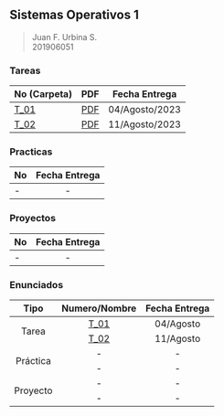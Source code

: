 ## Sistemas Operativos 1

> Juan F. Urbina S. <br>
> 201906051

### Tareas

|No (Carpeta)|PDF|Fecha Entrega|
|:---|:-:|:-:|
|[T_01](./Tareas/Tarea_01/)|[PDF](./Tareas/Tarea_01/[SO1]T1_201906051.pdf)|04/Agosto/2023|
|[T_02](./Tareas/Tarea_02/)|[PDF](./Tareas/Tarea_02/)|11/Agosto/2023|

### Practicas

|No|Fecha Entrega|
|:---|:-:|
|-|-|


### Proyectos

|No|Fecha Entrega|
|:---|:-:|
|-|-|

### Enunciados

<table>
    <thead>
        <tr>
            <th>Tipo</th>
            <th>Numero/Nombre</th>
            <th>Fecha Entrega</th>
        </tr>
    </thead>
    <tbody>
        <tr>
            <td rowspan=2 align="center">Tarea</td>
            <td rowspan=1 align="center"><a href="./Enunciados/Tareas/SO1_T1_2S2023.pdf">T_01</a></td>
            <td align="center">04/Agosto</td>
        </tr>
        <tr>
            <td rowspan=1 align="center"><a href="./Enunciados/Tareas/SO1_T2_2S2023.pdf">T_02</a></td>
            <td align="center">11/Agosto</td>
        </tr>
        <tr>
            <td rowspan=2 align="center">Práctica</td>
            <td rowspan=1 align="center">-</td>
            <td align="center">-</td>
        </tr>
        <tr>
            <td rowspan=1 align="center">-</td>
            <td align="center">-</td>
        </tr>
        <tr>
            <td rowspan=2 align="center">Proyecto</td>
            <td rowspan=1 align="center">-</td>
            <td align="center">-</td>
        </tr>
        <tr>
            <td rowspan=1 align="center">-</td>
            <td align="center">-</td>
        </tr>
    </tbody>
</table>